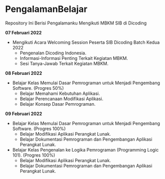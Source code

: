 # PengalamanBelajar
Repository Ini Berisi Pengalamanku Mengikuti MBKM SIB di Dicoding

**07 Februari 2022**  
- Mengikuti Acara Welcoming Session Peserta SIB Dicoding Batch Kedua 2022
  * Pengenalan Dicoding Indonesia. 
  * Informasi-Informasi Penting Terkait Kegiatan MBKM. 
  * Sesi Tanya-Jawab Terkait Kegiatan MBKM. 
  
**08 Februari 2022**  
- Belajar Kelas Memulai Dasar Pemrograman untuk Menjadi Pengembang Software. (Progres 50%)
  * Belajar Memahami Kebutuhan Aplikasi. 
  * Belajar Perencanaan Modifikasi Aplikasi. 
  * Belajar Konsep Dasar Pemrograman. 

**09 Februari 2022**  
- Belajar Kelas Memulai Dasar Pemrograman untuk Menjadi Pengembang Software. (Progres 100%)
  * Belajar Modifikasi Aplikasi Perangkat Lunak. 
  * Belajar Dokumentasi Pemrograman dan Pengembangan Aplikasi Perangkat Lunak. 
- Belajar Kelas Pengenalan ke Logika Pemrograman (Programming Logic 101). (Progres 100%)
  * Belajar Modifikasi Aplikasi Perangkat Lunak. 
  * Belajar Dokumentasi Pemrograman dan Pengembangan Aplikasi Perangkat Lunak. 

